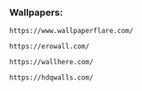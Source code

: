 ### Wallpapers: 
```
https://www.wallpaperflare.com/
```
```
https://erowall.com/
```
```
https://wallhere.com/
```
```
https://hdqwalls.com/
```
##